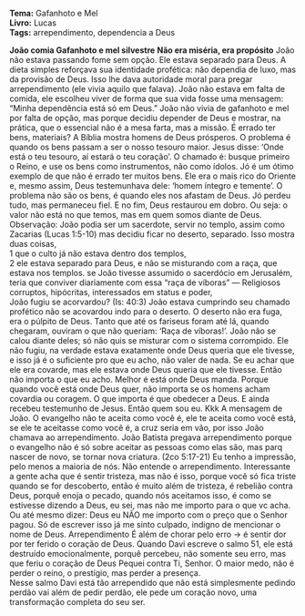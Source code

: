 **Tema:** Gafanhoto e Mel  
**Livro:** Lucas  
**Tags:** arrependimento, dependencia a Deus

**João comia Gafanhoto e mel silvestre**
**Não era miséria, era propósito**
João não estava passando fome sem opção. Ele estava separado para Deus. 
A dieta simples reforçava sua identidade profética: não dependia de luxo, mas da provisão 
de Deus. 
Isso lhe dava autoridade moral para pregar arrependimento (ele vivia aquilo que falava). 
João não estava em falta de comida, ele escolheu viver de forma que sua vida fosse uma 
mensagem: “Minha dependência está só em Deus.” 
João não vivia de gafanhoto e mel por falta de opção, mas porque decidiu depender de 
Deus e mostrar, na prática, que o essencial não é a mesa farta, mas a missão. 
É errado ter bens, materiais? 
A Bíblia mostra homens de Deus prósperos. O problema é quando os bens passam a ser o 
nosso tesouro maior. Jesus disse: ‘Onde está o teu tesouro, aí estará o teu coração’. O 
chamado é: busque primeiro o Reino, e use os bens como instrumentos, não como ídolos. 
Jó é um ótimo exemplo de que não é errado ter muitos bens. Ele era o mais rico do Oriente 
e, mesmo assim, Deus testemunhava dele: ‘homem íntegro e temente’. O problema não são 
os bens, é quando eles nos afastam de Deus. Jó perdeu tudo, mas permaneceu fiel. E no 
fim, Deus restaurou em dobro. Ou seja: o valor não está no que temos, mas em quem 
somos diante de Deus. 
Observação: 
João podia ser um sacerdote, servir no templo, assim como Zacarias (Lucas 1:5-10) mas 
decidiu ficar no deserto, separado. Isso mostra duas coisas,  
1 que o culto já não estava dentro dos templos,  
2 ele estava separado para Deus, e não se misturando com a raça, que estava nos templos. 
se João tivesse assumido o sacerdócio em Jerusalém, teria que conviver diariamente com 
essa “raça de víboras” — Religiosos corruptos, hipócritas, interessados em status e poder,  
João fugiu se acorvardou? 
(Is: 40:3) João estava cumprindo seu chamado profético 
não se acovardou indo para o deserto. O deserto não era fuga, era o púlpito de Deus. Tanto 
que até os fariseus foram até lá,  quando chegaram, ouviram o que não queriam: ‘Raça de 
víboras!’. João não se calou diante deles; só não quis se misturar com o sistema 
corrompido. 
Ele não fugiu, na verdade estava exatamente onde Deus queria que ele tivesse, e isso já é 
o suficiente pro que eu acho, não valer de nada. Se eu achar que ele era covarde, mas ele 
estava onde Deus queria que ele tivesse. Então não importa o que eu acho. Melhor é está 
onde Deus manda. 
Porque quando você está onde Deus quer, não importa se os homens acham covardia ou 
coragem. O que importa é que obedecer a Deus. 
E ainda recebeu testemunho de Jesus. Então quem sou eu. Kkk 
A mensagem de João. 
O evangelho não te aceita como você é, ele te aceita como você está, se ele te aceitasse 
como você é, a cruz seria em vão, por isso João chamava ao arrependimento. 
João Batista pregava arrependimento porque o evangelho não é só sobre aceitar as 
pessoas como elas são, mas parq nascer de novo, se tornar nova criatura. (2co 5:17-21) 
Eu tenho a impressão, pelo menos a maioria de nós. 
Não entende o arrependimento. Interessante a gente acha que é sentir tristeza, mas não é 
isso, porque você só fica triste quando se for descoberto, então é muito além de tristeza,  é 
rebelião contra Deus, porquê enoja o pecado, quando nós aceitamos isso, é como se 
estivesse dizendo a Deus, eu sei, mas não me importo para o que vc acha. 
Ou até mesmo dizer: Deus eu NÃO me importo com o preço que o Senhor pagou. 
Só de escrever isso já me sinto culpado, indigno de mencionar o nome de Deus. 
Arrependimento 
É além de chorar pelo erro → é sentir dor por ter ferido o coração de Deus. 
Quando Davi escreve o salmo 51, ele está destruído emocionalmente, porquê percebeu, 
não somente seu erro, mas que feriu o coração de Deus 
Pequei contra Ti, Senhor. O maior medo, não é perder o reino, o prestígio, mas perder a 
presença.  
Nesse salmo Davi está tão arrependido que não está simplesmente pedindo perdão vai 
além de pedir perdão, ele pede um coração novo, uma transformação completa do seu ser. 